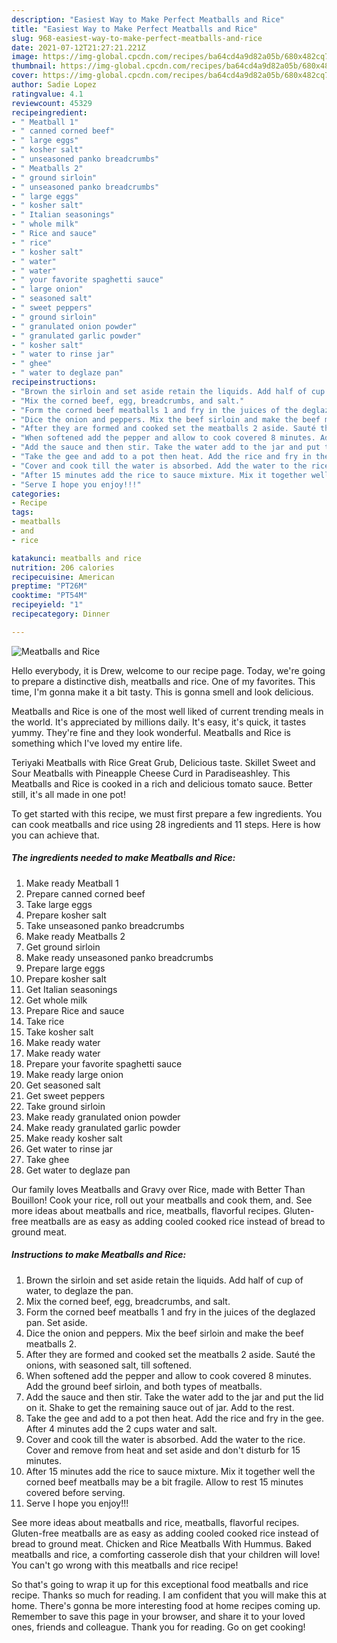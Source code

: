 ```yaml
---
description: "Easiest Way to Make Perfect Meatballs and Rice"
title: "Easiest Way to Make Perfect Meatballs and Rice"
slug: 968-easiest-way-to-make-perfect-meatballs-and-rice
date: 2021-07-12T21:27:21.221Z
image: https://img-global.cpcdn.com/recipes/ba64cd4a9d82a05b/680x482cq70/meatballs-and-rice-recipe-main-photo.jpg
thumbnail: https://img-global.cpcdn.com/recipes/ba64cd4a9d82a05b/680x482cq70/meatballs-and-rice-recipe-main-photo.jpg
cover: https://img-global.cpcdn.com/recipes/ba64cd4a9d82a05b/680x482cq70/meatballs-and-rice-recipe-main-photo.jpg
author: Sadie Lopez
ratingvalue: 4.1
reviewcount: 45329
recipeingredient:
- " Meatball 1"
- " canned corned beef"
- " large eggs"
- " kosher salt"
- " unseasoned panko breadcrumbs"
- " Meatballs 2"
- " ground sirloin"
- " unseasoned panko breadcrumbs"
- " large eggs"
- " kosher salt"
- " Italian seasonings"
- " whole milk"
- " Rice and sauce"
- " rice"
- " kosher salt"
- " water"
- " water"
- " your favorite spaghetti sauce"
- " large onion"
- " seasoned salt"
- " sweet peppers"
- " ground sirloin"
- " granulated onion powder"
- " granulated garlic powder"
- " kosher salt"
- " water to rinse jar"
- " ghee"
- " water to deglaze pan"
recipeinstructions:
- "Brown the sirloin and set aside retain the liquids. Add half of cup of water, to deglaze the pan."
- "Mix the corned beef, egg, breadcrumbs, and salt."
- "Form the corned beef meatballs 1 and fry in the juices of the deglazed pan. Set aside."
- "Dice the onion and peppers. Mix the beef sirloin and make the beef meatballs 2."
- "After they are formed and cooked set the meatballs 2 aside. Sauté the onions, with seasoned salt, till softened."
- "When softened add the pepper and allow to cook covered 8 minutes. Add the ground beef sirloin, and both types of meatballs."
- "Add the sauce and then stir. Take the water add to the jar and put the lid on it. Shake to get the remaining sauce out of jar. Add to the rest."
- "Take the gee and add to a pot then heat. Add the rice and fry in the gee. After 4 minutes add the 2 cups water and salt."
- "Cover and cook till the water is absorbed. Add the water to the rice. Cover and remove from heat and set aside and don&#39;t disturb for 15 minutes."
- "After 15 minutes add the rice to sauce mixture. Mix it together well the corned beef meatballs may be a bit fragile. Allow to rest 15 minutes covered before serving."
- "Serve I hope you enjoy!!!"
categories:
- Recipe
tags:
- meatballs
- and
- rice

katakunci: meatballs and rice 
nutrition: 206 calories
recipecuisine: American
preptime: "PT26M"
cooktime: "PT54M"
recipeyield: "1"
recipecategory: Dinner

---
```



![Meatballs and Rice](https://img-global.cpcdn.com/recipes/ba64cd4a9d82a05b/680x482cq70/meatballs-and-rice-recipe-main-photo.jpg)

Hello everybody, it is Drew, welcome to our recipe page. Today, we're going to prepare a distinctive dish, meatballs and rice. One of my favorites. This time, I'm gonna make it a bit tasty. This is gonna smell and look delicious.

Meatballs and Rice is one of the most well liked of current trending meals in the world. It's appreciated by millions daily. It's easy, it's quick, it tastes yummy. They're fine and they look wonderful. Meatballs and Rice is something which I've loved my entire life.

Teriyaki Meatballs with Rice Great Grub, Delicious taste. Skillet Sweet and Sour Meatballs with Pineapple Cheese Curd in Paradiseashley. This Meatballs and Rice is cooked in a rich and delicious tomato sauce. Better still, it&#39;s all made in one pot!


To get started with this recipe, we must first prepare a few ingredients. You can cook meatballs and rice using 28 ingredients and 11 steps. Here is how you can achieve that.

<!--inarticleads1-->

##### The ingredients needed to make Meatballs and Rice:

1. Make ready  Meatball 1
1. Prepare  canned corned beef
1. Take  large eggs
1. Prepare  kosher salt
1. Take  unseasoned panko breadcrumbs
1. Make ready  Meatballs 2
1. Get  ground sirloin
1. Make ready  unseasoned panko breadcrumbs
1. Prepare  large eggs
1. Prepare  kosher salt
1. Get  Italian seasonings
1. Get  whole milk
1. Prepare  Rice and sauce
1. Take  rice
1. Take  kosher salt
1. Make ready  water
1. Make ready  water
1. Prepare  your favorite spaghetti sauce
1. Make ready  large onion
1. Get  seasoned salt
1. Get  sweet peppers
1. Take  ground sirloin
1. Make ready  granulated onion powder
1. Make ready  granulated garlic powder
1. Make ready  kosher salt
1. Get  water to rinse jar
1. Take  ghee
1. Get  water to deglaze pan


Our family loves Meatballs and Gravy over Rice, made with Better Than Bouillon! Cook your rice, roll out your meatballs and cook them, and. See more ideas about meatballs and rice, meatballs, flavorful recipes. Gluten-free meatballs are as easy as adding cooled cooked rice instead of bread to ground meat. 

<!--inarticleads2-->

##### Instructions to make Meatballs and Rice:

1. Brown the sirloin and set aside retain the liquids. Add half of cup of water, to deglaze the pan.
1. Mix the corned beef, egg, breadcrumbs, and salt.
1. Form the corned beef meatballs 1 and fry in the juices of the deglazed pan. Set aside.
1. Dice the onion and peppers. Mix the beef sirloin and make the beef meatballs 2.
1. After they are formed and cooked set the meatballs 2 aside. Sauté the onions, with seasoned salt, till softened.
1. When softened add the pepper and allow to cook covered 8 minutes. Add the ground beef sirloin, and both types of meatballs.
1. Add the sauce and then stir. Take the water add to the jar and put the lid on it. Shake to get the remaining sauce out of jar. Add to the rest.
1. Take the gee and add to a pot then heat. Add the rice and fry in the gee. After 4 minutes add the 2 cups water and salt.
1. Cover and cook till the water is absorbed. Add the water to the rice. Cover and remove from heat and set aside and don&#39;t disturb for 15 minutes.
1. After 15 minutes add the rice to sauce mixture. Mix it together well the corned beef meatballs may be a bit fragile. Allow to rest 15 minutes covered before serving.
1. Serve I hope you enjoy!!!


See more ideas about meatballs and rice, meatballs, flavorful recipes. Gluten-free meatballs are as easy as adding cooled cooked rice instead of bread to ground meat. Chicken and Rice Meatballs With Hummus. Baked meatballs and rice, a comforting casserole dish that your children will love! You can&#39;t go wrong with this meatballs and rice recipe! 

So that's going to wrap it up for this exceptional food meatballs and rice recipe. Thanks so much for reading. I am confident that you will make this at home. There's gonna be more interesting food at home recipes coming up. Remember to save this page in your browser, and share it to your loved ones, friends and colleague. Thank you for reading. Go on get cooking!
